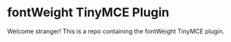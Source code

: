 # fontWeight TinyMCE Plugin

Welcome stranger! This is a repo containing the fontWeight TinyMCE plugin.
